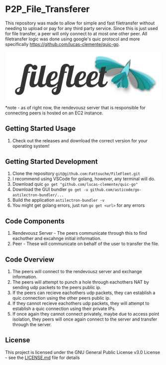 # P2P_File_Transferer
This repository was made to allow for simple and fast filetransfer without needing to upload or pay for any third party service. Since this is just used for file transfer, a peer will only connect to at most one other peer. All filetransfer logic was done using google's quic protocol and more specifically https://github.com/lucas-clemente/quic-go.

![](resources/images/logo.png)

*note - as of right now, the rendevousz server that is responsible for connecting peers is hosted on an EC2 instance. 

## Getting Started Usage
1. Check out the releases and download the correct version for your operating system!

## Getting Started Development
1. Clone the repository `git@github.com:Fattouche/FileFleet.git`
2. I recommend using VSCode for golang, however, any terminal will do.
3. Download quic `go get "github.com/lucas-clemente/quic-go" `
4. Download the GUI bundler `go get -u github.com/asticode/go-astilectron-bundler/...`
5. Build the application `astilectron-bundler -v`
6. You might get golang errors, just run `go get <url>` for any errors

## Code Components

1. Rendevousz Server - The peers communicate through this to find eachother and excahnge initial information.
2. Peer - These will communicate on behalf of the user to transfer the file.

## Code Overview

1. The peers will connect to the rendevousz server and exchange information.
2. The peers will attempt to punch a hole through eachothers NAT by sending udp packets to the peers public ip.
3. If the peers can recieve eachothers udp packets, they can establish a quic connection using the other peers public ip.
4. If they cannot recieve eachothers udp packets, they will attempt to establish a quic connection using their private IPs.
5. If once again they cannot connect privately, maybe due to access point isolation, they peers will once again connect to the server and transfer through the server.

## License

This project is licensed under the GNU General Public License v3.0 License - see the [LICENSE.md](LICENSE) file for details
